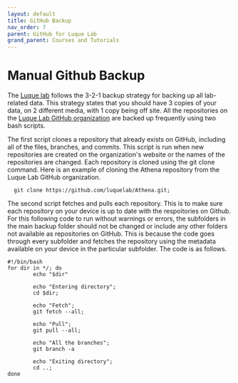 ```yaml
---
layout: default
title: GitHub Backup  
nav_order: 7
parent: GitHub for Luque Lab
grand_parent: Courses and Tutorials
---
```

# Manual Github Backup

The [Luque lab](https://www.luquelab.com/team.html) follows the 3-2-1 backup strategy for backing up all lab-related data. This strategy states that you should have 3 copies of your data, on 2 different media, with 1 copy being off site. All the repositories on the [Luque Lab GitHub organization](https://github.com/luquelab) are backed up frequently using two bash scripts. 

The first script clones a repository that already exists on GitHub, including all of the files, branches, and commits. This script is run when new repositories are created on the organization's website or the names of the repositories are changed. Each repository is cloned using the git clone command. Here is an example of cloning the Athena repository from the Luque Lab GitHub organization. 

```
  git clone https://github.com/luquelab/Athena.git;
```

The second script fetches and pulls each repository. This is to make sure each repository on your device is up to date with the respoitories on Github. For this following code to run without warnings or errors, the subfolders in the main backup folder should not be changed or include any other folders not available as repositories on GitHub. This is because the code goes through every subfolder and fetches the repository using the metadata available on your device in the particular subfolder. The code is as follows.

```
#!/bin/bash
for dir in */; do
        echo "$dir"

        echo "Entering directory";
        cd $dir;

        echo "Fetch";
        git fetch --all;

        echo "Pull";
        git pull --all;

        echo "All the branches";
        git branch -a

        echo "Exiting directory";
        cd ..;
done
```
